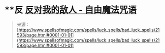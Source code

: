 <!--yml

category: 未分类

date: 2024-06-12 19:05:14

-->

# **反   [反对我的敌人 - 自由魔法咒语](https://www.spellsofmagic.com/spells/luck_spells/bad_luck_spells/21593/page.html#0001-01-01)

> 来源：[https://www.spellsofmagic.com/spells/luck_spells/bad_luck_spells/21593/page.html#0001-01-01](https://www.spellsofmagic.com/spells/luck_spells/bad_luck_spells/21593/page.html#0001-01-01)
